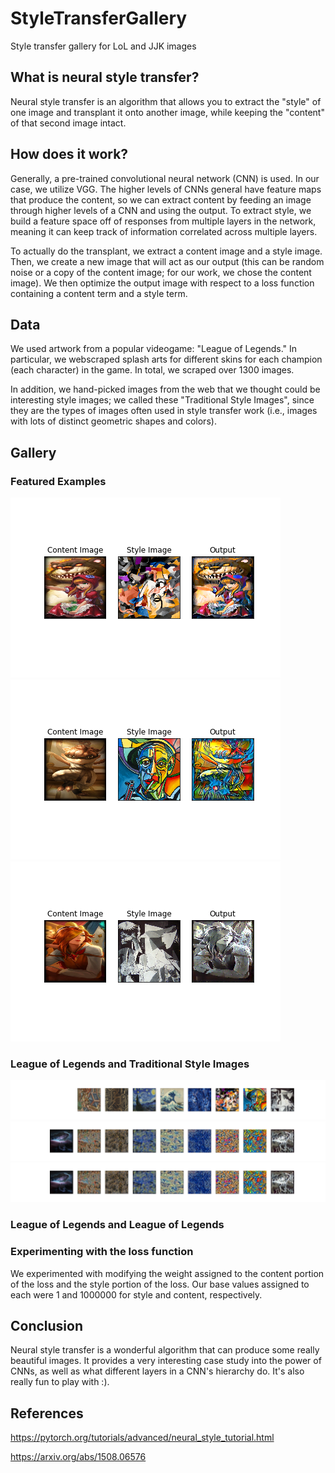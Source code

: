 # StyleTransferGallery
Style transfer gallery for LoL and JJK images


## What is neural style transfer?
Neural style transfer is an algorithm that allows you to extract the "style" of
one image and transplant it onto another image, while keeping the "content" of
that second image intact.


## How does it work?
Generally, a pre-trained convolutional neural network (CNN) is used. In our case, we utilize
VGG. The higher levels of CNNs general have feature maps that produce the content, so
we can extract content by feeding an image through higher levels of a CNN and using the output.
To extract style, we build a feature space off of responses from multiple layers in the network,
meaning it can keep track of information correlated across multiple layers.

To actually do the transplant, we extract a content image and a style image. Then, we create a
new image that will act as our output (this can be random noise or a copy of the content image;
for our work, we chose the content image). We then optimize the output image with respect to
a loss function containing a content term and a style term.


## Data
We used artwork from a popular videogame: "League of Legends." In particular, we webscraped
splash arts for different skins for each champion (each character) in the game. In total,
we scraped over 1300 images. 

In addition, we hand-picked images from the web that we thought could be interesting
style images; we called these "Traditional Style Images", since they are the types of
images often used in style transfer work (i.e., images with lots of distinct geometric
shapes and colors).


## Gallery

### Featured Examples

![alt text](results/featured/traditional_style_images_256_2/annie.png)
![alt text](results/featured/traditional_style_images_256_2/kennen.png)
![alt text](results/featured/traditional_style_images_256_2/mf.png)


### League of Legends and Traditional Style Images

![alt text](results/traditional_style_images_256_1/styles.png)
![alt text](results/traditional_style_images_256_1/im_8.png)
![alt text](results/traditional_style_images_256_1/im_8.png)



### League of Legends and League of Legends


### Experimenting with the loss function
We experimented with modifying the weight assigned to the content portion of the loss
and the style portion of the loss. Our base values assigned to each were 1 and 1000000
for style and content, respectively. 


## Conclusion
Neural style transfer is a wonderful algorithm that can produce some really beautiful
images. It provides a very interesting case study into the power of CNNs, as well as
what different layers in a CNN's hierarchy do. It's also really fun to play with :).


## References

https://pytorch.org/tutorials/advanced/neural_style_tutorial.html

https://arxiv.org/abs/1508.06576